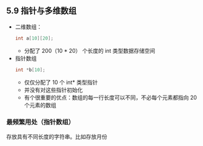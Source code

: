 ## 5.9 指针与多维数组

- 二维数组：
    ```c++
    int a[10][20];
     ```
  - 分配了 200（10 * 20） 个长度的 int 类型数据存储空间
- 指针数组
    ```c++
    int *b[10];
    ```
  - 仅仅分配了 10 个 int* 类型指针
  - 并没有对这些指针初始化
  - 有个很重要的优点：数组的每一行长度可以不同，不必每个元素都指向 20个元素的数组
    
### 最频繁用处（指针数组）
存放具有不同长度的字符串。比如存放月份